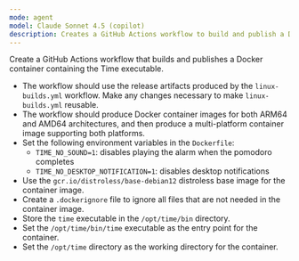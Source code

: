 ```yaml
---
mode: agent
model: Claude Sonnet 4.5 (copilot)
description: Creates a GitHub Actions workflow to build and publish a Docker container containing Time.
---
```


Create a GitHub Actions workflow that builds and publishes a Docker container containing the Time executable.

- The workflow should use the release artifacts produced by the `linux-builds.yml` workflow. Make any changes necessary to make `linux-builds.yml` reusable.
- The workflow should produce Docker container images for both ARM64 and AMD64 architectures, and then produce a multi-platform container image supporting both platforms.
- Set the following environment variables in the `Dockerfile`:
    - `TIME_NO_SOUND=1`: disables playing the alarm when the pomodoro completes
    - `TIME_NO_DESKTOP_NOTIFICATION=1`: disables desktop notifications
- Use the `gcr.io/distroless/base-debian12` distroless base image for the container image.
- Create a `.dockerignore` file to ignore all files that are not needed in the container image.
- Store the `time` executable in the `/opt/time/bin` directory.
- Set the `/opt/time/bin/time` executable as the entry point for the container.
- Set the `/opt/time` directory as the working directory for the container.
